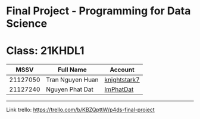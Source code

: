 # Final Project - Programming for Data Science
# Class: 21KHDL1


| MSSV     | Full Name        | Account                                         |
| -------- | ---------------- | ----------------------------------------------- |
| 21127050 | Tran Nguyen Huan | [knightstark7](https://github.com/knightstark7) |
| 21127240 | Nguyen Phat Dat  | [ImPhatDat](https://github.com/ImPhatDat)       |

---

Link trello: https://trello.com/b/KBZQpttW/p4ds-final-project
